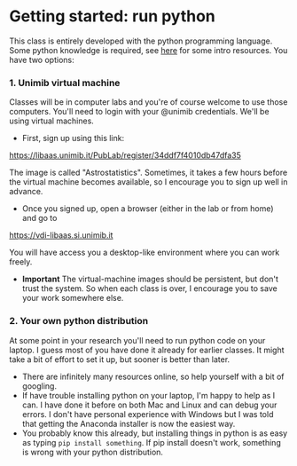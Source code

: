 # Getting started: run python

This class is entirely developed with the python programming language. Some python knowledge is required, see [here](README.md) for some intro resources. You have two options:

### 1. Unimib virtual machine

Classes will be in computer labs and you're of course welcome to use those computers. You'll need to login with your @unimib credentials. We'll be using virtual machines. 

- First, sign up using this link:

https://libaas.unimib.it/PubLab/register/34ddf7f4010db47dfa35

The image is called "Astrostatistics". Sometimes, it takes a few hours before the virtual machine becomes available, so I encourage you to sign up well in advance.  

- Once you signed up, open a browser (either in the lab or from home) and go to

https://vdi-libaas.si.unimib.it

You will have access you a desktop-like environment where you can work freely. 

- **Important** The virtual-machine images should be persistent, but don't trust the system. So when each class is over, I encourage you to save your work somewhere else.


### 2. Your own python distribution
At some point in your research you'll need to run python code on your laptop. I guess most of you have done it already for earlier classes. It might take a bit of effort to set it up, but sooner is better than later.

- There are infinitely many resources online, so help yourself with a bit of googling.
- If have trouble installing python on your laptop, I'm happy to help as I can. I have done it before on both Mac and Linux and can debug your errors. I don't have personal experience with Windows but I was told that getting the Anaconda installer is now the easiest way.
- You probably know this already, but installing things in python is as easy as typing `pip install something`. If pip install doesn't work, something is wrong with your python distribution.
